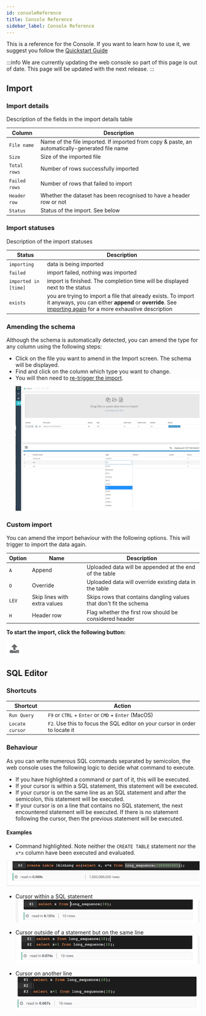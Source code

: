 ```yaml
---
id: consoleReference
title: Console Reference
sidebar_label: Console Reference
---
```



This is a reference for the Console. If you want to learn how to use it, we suggest you 
follow the [Quickstart Guide](consoleGuide.md)

:::info
We are currently updating the web console so part of this page is out of date. 
This page will be updated with the next release.
:::

## Import 

### Import details
Description of the fields in the import details table

| Column | Description |
|--------|--------------|
|`File name`| Name of the file imported. If imported from copy & paste, an automatically-generated file name|
|`Size`| Size of the imported file|
|`Total rows`| Number of rows successfully imported|
|`Failed rows`| Number of rows that failed to import|
|`Header row`| Whether the dataset has been recognised to have a header row or not|
|`Status`| Status of the import. See below|


### Import statuses
Description of the import statuses

| Status | Description |
|----|----|
| `importing` | data is being imported |
| `failed`    | import failed, nothing was imported|
| `imported in [time]` | import is finished. The completion time will be displayed next to the status|
| `exists` | you are trying to import a file that already exists. To import it anyways, you can either **append** or **override**. See [importing again](#custom-import) for a more exhaustive description| 


### Amending the schema
Although the schema is automatically detected, you can amend the type for any column using the following steps:
- Click on the file you want to amend in the Import screen. The schema will be displayed.
- Find and click on the column which type you want to change.
- You will then need to [re-trigger the import](#custom-import).
![amend type](/static/img/amendtype.jpg) 

### Custom import
You can amend the import behaviour with the following options. This will trigger to import the data again.

|Option | Name | Description |
|----|----|----|
| `A` | Append | Uploaded data will be appended at the end of the table|
| `O` | Override | Uploaded data will override existing data in the table |
| `LEV` | Skip lines with extra values | Skips rows that contains dangling values that don't fit the schema |
| `H` | Header row | Flag whether the first row should be considered header |


**To start the import, click the following button:**

![upload button](/static/img/upload-button.png) 

## SQL Editor

### Shortcuts

| Shortcut | Action |
|---|---|
| `Run Query` | `F9` or `CTRL` + `Enter` or `CMD` + `Enter` (MacOS) |
| `Locate cursor` | `F2`. Use this to focus the SQL editor on your cursor in order to locate it|

### Behaviour

As you can write numerous SQL commands separated by semicolon, the web console uses the following logic to decide 
what command to execute.

- If you have highlighted a command or part of it, this will be executed.
- If your cursor is within a SQL statement, this statement will be executed.
- If your cursor is on the same line as an SQL statement and after the semicolon, this statement will be executed.
- If your cursor is on a line that contains no SQL statement, the next encountered statement will be executed. If there is no statement following the cursor, 
then the previous statement will be executed.

#### Examples

- Command highlighted. Note neither the `CREATE TABLE` statement nor the `x*x` column have been executed and evaluated.

![highlight](/static/img/sql-highlight.png)

- Cursor within a SQL statement
![cursor](/static/img/cursor-in-sql.png)

- Cursor outside of a statement but on the same line
![cursor2](/static/img/cursor-outside-same-line.png)

- Cursor on another line
![cursor other line](/static/img/cursor-outside-different-line.png)